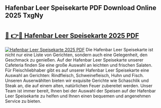 ## Hafenbar Leer Speisekarte PDF Download Online 2025 TxgNy

# <h2><a href="http://gc829m.nevu.top/?p=Hafenbar+Leer+Speisekarte">🔗 👉🔴 Hafenbar Leer Speisekarte 2025 PDF</a></h2>

[![Hafenbar Leer Speisekarte 2025 PDF](https://i.imgur.com/dBaPXMq.png)](http://gc829m.nevu.top/?p=Hafenbar+Leer+Speisekarte)
Die Hafenbar Leer Speisekarte ist nicht nur eine Liste von Gerichten, sondern auch eine Gelegenheit, den Geschmack zu genießen. Auf der Hafenbar Leer Speisekarte unserer Cafeteria finden Sie eine große Auswahl an leichten und frischen Salaten. Für Fleischliebhaber gibt es auf unserer Hafenbar Leer Speisekarte eine Auswahl an Gerichten: Rindfleisch, Schweinefleisch, Huhn und Fisch. Unseren Auserwählten bieten wir exquisite Gerichte wie Schaschlik und Steak an, die auf einem alten, natürlichen Feuer zubereitet werden. Unser Team ist immer bereit, Ihnen bei der Auswahl der Speisen auf der Hafenbar Leer Speisekarte zu helfen und Ihnen einen bequemen und angenehmen Service zu bieten.
